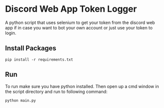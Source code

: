 # Discord Web App Token Logger
A python script that uses selenium to get your token from the discord web app if in case you want to bot your own account or just use your token to login.

## Install Packages
```
pip install -r requirements.txt
```

## Run
To run make sure you have python installed. Then open up a cmd window in the script directory and run to following command:

```
python main.py
```
